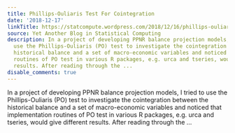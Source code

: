 ```yaml
---
title: Phillips-Ouliaris Test For Cointegration
date: '2018-12-17'
linkTitle: https://statcompute.wordpress.com/2018/12/16/phillips-ouliaris-test-for-cointegration/
source: Yet Another Blog in Statistical Computing
description: In a project of developing PPNR balance projection models, I tried to
  use the Phillips-Ouliaris (PO) test to investigate the cointegration between the
  historical balance and a set of macro-economic variables and noticed that implementation
  routines of PO test in various R packages, e.g. urca and tseries, would give different
  results. After reading through the ...
disable_comments: true
---
```

In a project of developing PPNR balance projection models, I tried to use the Phillips-Ouliaris (PO) test to investigate the cointegration between the historical balance and a set of macro-economic variables and noticed that implementation routines of PO test in various R packages, e.g. urca and tseries, would give different results. After reading through the ...
